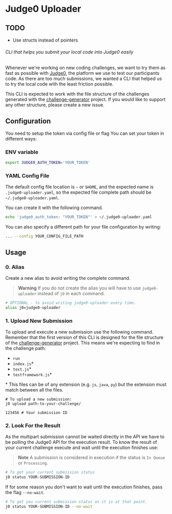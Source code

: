 # Judge0 Uploader

## TODO

- Use structs instead of pointers

###### _CLI that helps you submit your local code into Judge0 easily_

Whenever we're working on new coding challenges, we want to try them as fast as possible with [Judge0](https://github.com/judge0/judge0), the platform we use to test our participants code.
As there are too much submissions, we wanted a CLI that helped us to try the local code with the least friction possible.

This CLI is expected to work with the file structure of the challenges generated with the [challenge-generator](https://github.com/roeeyn/challenge-generator) project. If you would like to support any other structure, please create a new issue.

## Configuration

You need to setup the token via config file or flag
You can set your token in different ways:

### ENV variable

```bash
export JUDGE0_AUTH_TOKEN='YOUR_TOKEN'
```

### YAML Config File

The default config file location is `~` or `$HOME`, and the expected name is `.judge0-uploader.yaml`, so the expected file complete path should be `~/.judge0-uploader.yaml`.

You can create it with the following command.

```bash
echo 'judge0_auth_token: "YOUR_TOKEN"' > ~/.judge0-uploader.yaml
```

You can also specify a different path for your file configuration by writing:

```bash
... --config YOUR_CONFIG_FILE_PATH
```

## Usage

### 0. Alias

Create a new alias to avoid writing the complete command.

> **Warning** If you do not create the alias you will have to use `judge0-uploader` instead of `j0` in each command.

```bash
# OPTIONAL - to avoid writing judge0-uploader every time.
alias j0=judge0-uploader

```

### 1. Upload New Submission

To upload and execute a new submission use the following command. Remember that the first version of this CLI is designed for the file structure of the [challenge-generator](https://github.com/roeeyn/challenge-generator) project. This means we're expecting to find in the challenge path:

- `run`
- `index.js`\*
- `test.js`\*
- `testframework.js`\*

\* This files can be of any extension (e.g. `js`, `java`, `py`) but the extension must match between all the files.

```
# To upload a new submission:
j0 upload path-to-your-challenge/

123456 # Your submission ID
```

### 2. Look For the Result

As the multipart submission cannot be waited directly in the API we have to be polling the Judge0 API for the execution result. To know the result of your current challenge execute and wait until the execution finishes use:

> **Note** A submission is considered in execution if the status is `In Queue` or `Processing`.

```bash
# To get your current submission status
j0 status YOUR-SUBMISSION-ID
```

If for some reason you don't want to wait until the execution finishes, pass the flag `--no-wait`.

```bash
# To get you current submission status as it is at that point.
j0 status YOUR-SUBMISSION-ID --no-wait
```
